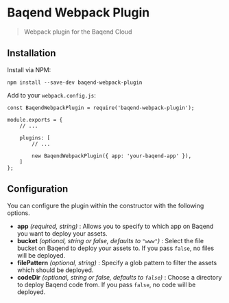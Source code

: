 Baqend Webpack Plugin
=====================
> Webpack plugin for the Baqend Cloud

## Installation

Install via NPM:
    
    npm install --save-dev baqend-webpack-plugin
    
Add to your `webpack.config.js`:

    const BaqendWebpackPlugin = require('baqend-webpack-plugin');
    
    module.exports = {
        // ...
        
        plugins: [
            // ...
            
            new BaqendWebpackPlugin({ app: 'your-baqend-app' }), 
        ]
    };


## Configuration

You can configure the plugin within the constructor with the following options. 

* **app** *(required, string)* : Allows you to specify to which app on Baqend you want to deploy your assets.
* **bucket** *(optional, string or false, defaults to `"www"`)* : Select the file bucket on Baqend to deploy your assets to. If you pass `false`, no files will be deployed.
* **filePattern** *(optional, string)* : Specify a glob pattern to filter the assets which should be deployed.
* **codeDir** *(optional, string or false, defaults to `false`)* : Choose a directory to deploy Baqend code from. If you pass `false`, no code will be deployed.
